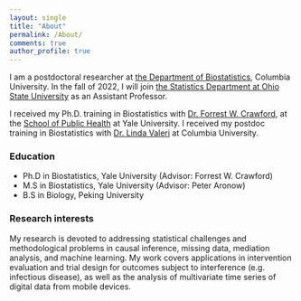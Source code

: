 ```yaml
---
layout: single
title: "About"
permalink: /About/
comments: true
author_profile: true
---
```


I am a postdoctoral researcher at <a href="https://www.publichealth.columbia.edu/academics/departments/biostatistics">the Department of Biostatistics</a>, Columbia University. In the fall of 2022, I will join <a href="https://stat.osu.edu/">the Statistics Department at Ohio State University</a> as an Assistant Professor.

I received my Ph.D. training in Biostatistics with <a href="http://www.crawfordlab.io/">Dr. Forrest W. Crawford</a>, at the <a href="https://publichealth.yale.edu/biostat/"> School of Public Health</a> at Yale University. I received my postdoc training in Biostatistics with <a href="https://www.lindavaleri.com/">Dr. Linda Valeri</a> at Columbia University.

### Education
- Ph.D in Biostatistics, Yale University (Advisor: Forrest W. Crawford)
- M.S in Biostatistics, Yale University (Advisor: Peter Aronow)
- B.S in Biology, Peking University

### Research interests
My research is devoted to addressing statistical challenges and methodological problems in causal inference, missing data, mediation analysis, and machine learning. My work covers applications in intervention evaluation and trial design for outcomes subject to interference (e.g. infectious disease), as well as the analysis of multivariate time series of digital data from mobile devices.

